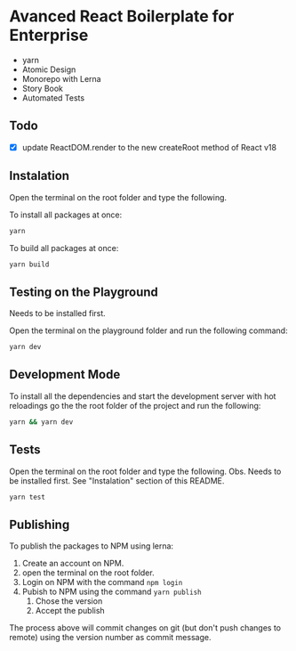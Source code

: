 # Avanced React Boilerplate for Enterprise

- yarn
- Atomic Design
- Monorepo with Lerna
- Story Book
- Automated Tests

## Todo

- [x] update ReactDOM.render to the new createRoot method of React v18

## Instalation

Open the terminal on the root folder and type the following.

To install all packages at once:

```sh
yarn
```

To build all packages at once:

```sh
yarn build
```

## Testing on the Playground

Needs to be installed first.

Open the terminal on the playground folder and run the following command:

```sh
yarn dev
```

## Development Mode

To install all the dependencies and start the development server with hot reloadings go the the root folder of the project and run the following:

```sh
yarn && yarn dev
```

## Tests

Open the terminal on the root folder and type the following.
Obs. Needs to be installed first. See "Instalation" section of this README.

```sh
yarn test
```

## Publishing

To publish the packages to NPM using lerna:

1.  Create an account on NPM.
2.  open the terminal on the root folder.
3.  Login on NPM with the command `npm login`
4.  Pubish to NPM using the command `yarn publish`
    1. Chose the version
    2. Accept the publish

The process above will commit changes on git (but don't push changes to remote) using the version number as commit message.
